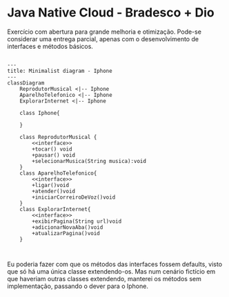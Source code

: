 # Java Native Cloud - Bradesco + Dio

Exercício com abertura para grande melhoria e otimização. Pode-se considerar uma entrega parcial, apenas com o desenvolvimento de interfaces e métodos básicos. 

``` mermaid

---
title: Minimalist diagram - Iphone
---
classDiagram
    ReprodutorMusical <|-- Iphone
    AparelhoTelefonico <|-- Iphone
    ExplorarInternet <|-- Iphone

    class Iphone{
        
    }

    class ReprodutorMusical {
        <<interface>>
        +tocar() void
        +pausar() void
        +selecionarMusica(String musica):void
    }
    class AparelhoTelefonico{
        <<interface>>
        +ligar()void
        +atender()void
        +iniciarCorreiroDeVoz()void
    }
    class ExplorarInternet{
        <<interface>>
        +exibirPagina(String url)void
        +adicionarNovaAba()void
        +atualizarPagina()void
    }



```

Eu poderia fazer com que os métodos das interfaces fossem defaults, visto que só há uma única classe extendendo-os. Mas num cenário fictício em que haveriam outras classes extendendo, manterei os métodos sem implementação, passando o dever para o Iphone.
